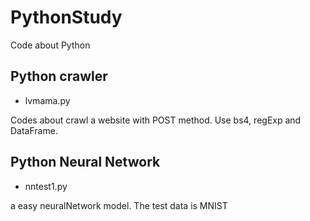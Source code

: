 # PythonStudy
Code about Python

## Python crawler

- lvmama.py

Codes about crawl a website with POST method. Use bs4, regExp and DataFrame.

## Python Neural Network

- nntest1.py

a easy neuralNetwork model. The test data is MNIST
